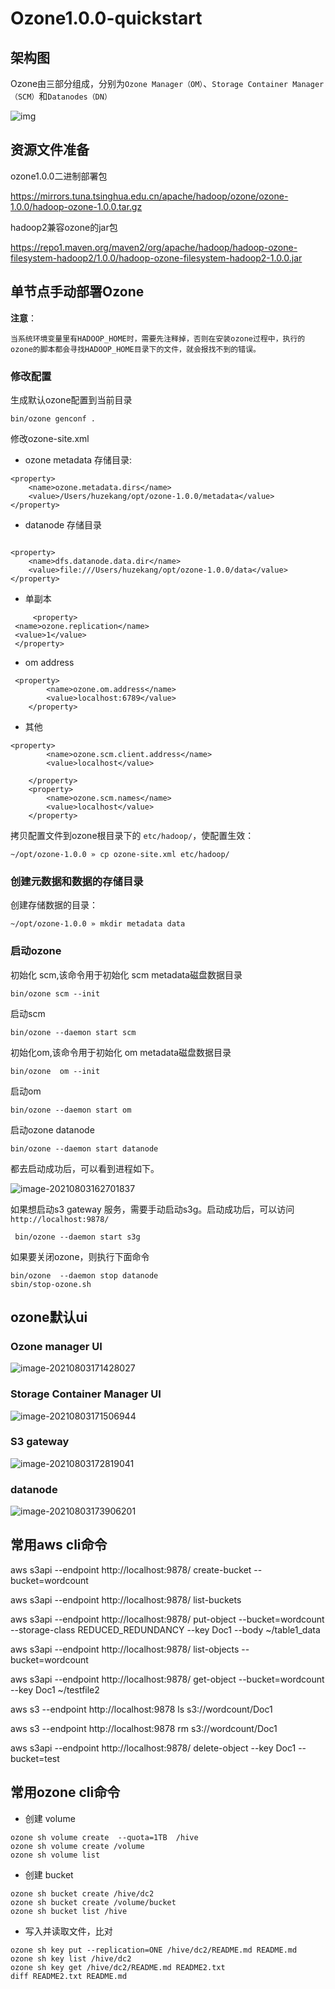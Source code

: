 # Ozone1.0.0-quickstart

## 架构图

Ozone由三部分组成，分别为`Ozone Manager（OM）`、`Storage Container Manager（SCM）`和`Datanodes（DN）`

![img](http://image-picgo.test.upcdn.net/img/20210804171904.png)

## 资源文件准备

ozone1.0.0二进制部署包

https://mirrors.tuna.tsinghua.edu.cn/apache/hadoop/ozone/ozone-1.0.0/hadoop-ozone-1.0.0.tar.gz

hadoop2兼容ozone的jar包

https://repo1.maven.org/maven2/org/apache/hadoop/hadoop-ozone-filesystem-hadoop2/1.0.0/hadoop-ozone-filesystem-hadoop2-1.0.0.jar





## 单节点手动部署Ozone

**注意**：

```
当系统环境变量里有HADOOP_HOME时，需要先注释掉，否则在安装ozone过程中，执行的ozone的脚本都会寻找HADOOP_HOME目录下的文件，就会报找不到的错误。
```

### 修改配置

生成默认ozone配置到当前目录

```
bin/ozone genconf .
```

修改ozone-site.xml

- ozone metadata 存储目录:

```
<property>
	<name>ozone.metadata.dirs</name>
	<value>/Users/huzekang/opt/ozone-1.0.0/metadata</value>
</property>
```

- datanode 存储目录

```

<property>
    <name>dfs.datanode.data.dir</name>
    <value>file:///Users/huzekang/opt/ozone-1.0.0/data</value>
</property>
```

- 单副本

```
     <property>
 <name>ozone.replication</name>
 <value>1</value>
 </property>
```

- om address

```
 <property>
        <name>ozone.om.address</name>
        <value>localhost:6789</value>
    </property>
```

- 其他

```
<property>
        <name>ozone.scm.client.address</name>
        <value>localhost</value>
       
    </property>
    <property>
        <name>ozone.scm.names</name>
        <value>localhost</value>
    </property>
```





拷贝配置文件到ozone根目录下的 `etc/hadoop/`，使配置生效：

```
~/opt/ozone-1.0.0 » cp ozone-site.xml etc/hadoop/
```

### 创建元数据和数据的存储目录

创建存储数据的目录：

```
~/opt/ozone-1.0.0 » mkdir metadata data
```

### 启动ozone

初始化 scm,该命令用于初始化 scm metadata磁盘数据目录

```
bin/ozone scm --init
```

启动scm

```
bin/ozone --daemon start scm
```

初始化om,该命令用于初始化 om metadata磁盘数据目录

```
bin/ozone  om --init
```

启动om

```
bin/ozone --daemon start om
```

启动ozone datanode

```
bin/ozone --daemon start datanode
```

都去启动成功后，可以看到进程如下。

![image-20210803162701837](http://image-picgo.test.upcdn.net/img/20210803162701.png)

如果想启动s3 gateway 服务，需要手动启动s3g。启动成功后，可以访问`http://localhost:9878/`

```
 bin/ozone --daemon start s3g
```

如果要关闭ozone，则执行下面命令

```
bin/ozone  --daemon stop datanode
sbin/stop-ozone.sh
```





## ozone默认ui

### Ozone manager UI

![image-20210803171428027](http://image-picgo.test.upcdn.net/img/20210803171428.png)



### Storage Container Manager UI

![image-20210803171506944](http://image-picgo.test.upcdn.net/img/20210803171507.png)

### S3 gateway

![image-20210803172819041](http://image-picgo.test.upcdn.net/img/20210803172819.png)

### datanode

![image-20210803173906201](http://image-picgo.test.upcdn.net/img/20210803173906.png)



## 常用aws cli命令

aws s3api --endpoint http://localhost:9878/ create-bucket --bucket=wordcount

aws s3api --endpoint http://localhost:9878/  list-buckets

aws s3api --endpoint http://localhost:9878/  put-object --bucket=wordcount  --storage-class REDUCED_REDUNDANCY --key Doc1 --body  ~/table1_data

aws s3api --endpoint http://localhost:9878/  list-objects --bucket=wordcount

aws s3api --endpoint http://localhost:9878/  get-object --bucket=wordcount --key Doc1 ~/testfile2 

aws s3 --endpoint http://localhost:9878  ls  s3://wordcount/Doc1

aws s3 --endpoint http://localhost:9878  rm  s3://wordcount/Doc1

 aws s3api --endpoint http://localhost:9878/  delete-object --key Doc1 --bucket=test



## 常用ozone cli命令

- 创建 volume

```
ozone sh volume create  --quota=1TB  /hive
ozone sh volume create /volume
ozone sh volume list
```

- 创建 bucket

```
ozone sh bucket create /hive/dc2
ozone sh bucket create /volume/bucket
ozone sh bucket list /hive
```

- 写入并读取文件，比对

```
ozone sh key put --replication=ONE /hive/dc2/README.md README.md
ozone sh key list /hive/dc2
ozone sh key get /hive/dc2/README.md README2.txt
diff README2.txt README.md

```





